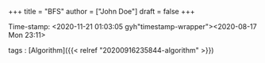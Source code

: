 +++
title = "BFS"
author = ["John Doe"]
draft = false
+++

Time-stamp: <2020-11-21 01:03:05 gyh"timestamp-wrapper"><span class="timestamp">&lt;2020-08-17 Mon 23:11&gt;</span></span>

tags
: [Algorithm]({{< relref "20200916235844-algorithm" >}})
